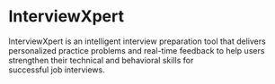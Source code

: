 # InterviewXpert
InterviewXpert is an intelligent interview preparation tool that delivers personalized practice problems and real-time feedback to help users strengthen their technical and behavioral skills for successful job interviews.
